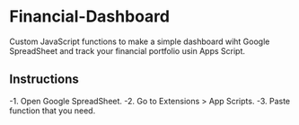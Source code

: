 # Financial-Dashboard
Custom JavaScript functions to make a simple dashboard wiht Google SpreadSheet and track your financial portfolio usin Apps Script.

## Instructions
-1. Open Google SpreadSheet.
-2. Go to Extensions > App Scripts.
-3. Paste function that you need.
